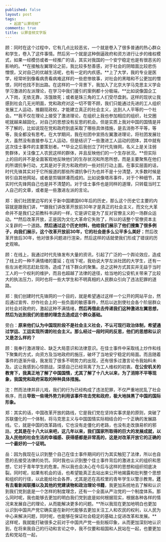 ```yaml
---
published: false
layout: post
tags:
  - 起底“认罪视频”
comments: true
title: 认罪音频文字版
---
```


顾：同时在这个过程中，它有几点比较恶劣，一个就是卷入了很多普通的热心群众和学生，卷入了这件事情。然后另一个就是这种倒逼政府和资方进行让步的维权模式，如果一经模仿或者一经推广的话，其实对我国的一个安宁稳定也是有很恶劣的影响的。**在接触左翼理论之前，我比较多愁善感，对于社会的阴暗面比较悲伤憎恨，又对自己的优越生活呢，也有一定的内疚感。**上了大学，我的专业是医学，经常听到像看病贵看病难这样的一些悲惨故事，对社会的黑暗和不公更加的憎恨，同时也找不到出路。在这样的一个背景下，我加入了北京大学马克思主义学会学习激进的左派理论，在学习中我们援引的案例都十分极端，**比如说像国企工人下岗，无依无靠，冻饿致死；或者是珠三角的工人们受尽盘剥。这样的现状让我感到社会几无光明面，党和政府对这一切不管不顾，我们只能通过先进的工人组织发展工人运动，推翻现政权，才能建立真正的社会主义，达到人人平等的一个社会。**我不仅在理论上接受了激进理论，在组织上我也参加相应的组织，社交圈呢就越来越固化，对自己的思想没有反思的机会。但是实质上我对中国的国情是并不了解的，比如说现在党和政府到底采取了哪些具体措施，是去消弥不平等，等等，我全都没有思考。在大学期间，我在社团中宣扬左翼激进理论，将社团发展壮大，虽然没有直接参与工人运动，但是结识了一些激进工人运动的团体，其中就有这次佳士事件的主要策划者。**毕业之后我创立了时代先锋网，名义上是关注弱势群体，关注像工人农民这样的群体，并且反映他们的一个生存状况。**但实际上的目的并不是全面客观地反映他们的生存状况和所思所想，而是主要聚焦在他们的所谓抗争行动，尤其是对于资方和政府的一些对抗行动上面。在事实层面的话，时代先锋其实对于它所报道的那些所谓抗争行为也并不是十分清楚，大多数时候是转引自其他网站，或者是剪辑拼凑而成的。比如说像塔吊事件，对于个种细节，其实时代先锋网自己也是并不清楚的。对于佳士事件也是同样的道理，只转载当时工人自己的文章，或者是一些激进左派的言论。

郑：我们社团里边写的关于新中国建国60年后的历史，那么这个历史它主要的内容就是跟我们讲，**跟我们讲改革开放前30年才是真正的社会主义，而文化大革命并不是我们之前教科书讲的一样，它是讲它是为了反对官僚主义的一场群众运动。**然后改革开放，正是因为文化大革命它失败了，所以的话整个官僚资本主义复辟的一个道路。**然后通过这个历史材料，他给我们展示了他们搜集了很多例子，向我们展示，这个改革开放前30年，它的社会是多么公平多么美好**；然后改革开放后30年，他对很多问题进行渲染，然后这样的话就使我们形成了错误的历史观嘛。

顾：在线上，我通过时代先锋发布大量的资讯，引起了广泛的一个舆论效应，造成了线上的一种不满情绪的蔓延；在线下呢，我劝说大学左派社团的大学生，还有一些左派老同志赶赴现场，造成了线下群众的聚集。总之这种方式其实并无益于当时工人的一个权利的维护，而且也超越了法律的途径，给当地的公安机关带来了比较大的执法压力，同时也将一些大学生和不明真相的人民群众引向了违法犯罪的道路。

郑：我们创建时代先锋网的一个目的，就是希望通过这样一个公开的网站平台，然后通过宣传、炒作社会上的一些负面的敏感事件，然后以达到使社会各个阶层群众对社会对政府的，激起这种不满情绪，**然后再借此去传递我们这种激进左翼思想，然后为达到我们的思想的理念去造成这个群众基础。**

旁白：**原来他们认为中国现阶段不是社会主义社会，不认可现行政治体制，希望通过学运、工运实现所谓的社会主义。那么经过一段时间的反思，他们的思想和认识又是怎么样的？**

顾：我奉行激进理论、缺乏大局意识和法律意识。在佳士事件中采取线上炒作和线下聚集的方式，向资方及当地政府的施压，破坏了当地安宁稳定的局面。而且随着事件的逐渐升级，我发现了很多不明势力的出现，还有很多过激言论令我始料未及。这让我感到心惊胆战，深感自己已经背离了为工人维权的初衷。**在公安机关的教育下，我真正地了解了中国国情，尤其了解了十八大以来，为了消除不平等现象，我国党和政府采取的种种具体措施。**

沈：然而法律并非儿戏，我们的行为已经构成了违法犯罪，不仅严重地扰乱了社会秩序，而且**导致一些境外势力利用该事件攻击党和政府，极大地抹黑了中国的国际形象。**

郑：其实的话，中国改革开放的路线，它是我们党在坚持实事求是的原则，突破了苏联僵化的一个体制，将马克思主义与中国国情实际相结合的一个正确的发展路线。它，就是中国的改革路线，它也没有走僵化的老路，也没有走改旗易帜的邪路。**尤其是在十八大以来吧，这几年以来，我们国家所取得的巨大的发展成就，以及人民他的社会生活的幸福感、获得感都是非常高的，这是对改革开放它的正确的一个最好的一个证明。**

岳：因为我现在认识到整个自己在佳士事件期间的行为其实触犯了法律，所以也自愿的去接受法律的处罚。同时我也认识到整个佳士事件背后的激进主义的组织和思想，它对于青年学生的危害。所以我也会决心在今后与这样的思想和组织彻底决裂。同时呢，如果有机会的话，也希望能真正去站出来公开地揭露和批判整个思想和组织的行径，以此能给社会各界，尤其是还在高校里的青年学生以警示教育。**还有去看新闻联播以及其他的党建读物和政治理论书籍**，我更加系统地去了解和认识到我们党到底是一个怎样的制度理念，还有一个全面从严治党的一个制度体系。那么同时呢，我也能够去更加的明白我们党到底是如何根据现实，根据各种各样的情况来发展自己的理论，从而能解决更多的问题。**所以我现在更加地明白也更加认识到中国共产党它确实是在新时代能够去更加关注工人和农民的权利，以人民为中心来解决问题，同时呢，也能够在保证社会稳定的基础上促进改革和发展。**这样呢，我就能打破很多之前对于中国共产党一些刻板印象，从而更加深刻地认识到，在将来我自己的行动和言论之中，我不仅要和祖国和人民站在一起，也要更加去和党站在一起，

